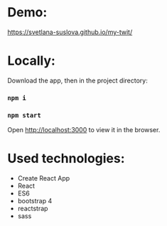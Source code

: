 # Demo:
https://svetlana-suslova.github.io/my-twit/

# Locally:
Download the app, then in the project directory:

### `npm i`

### `npm start`

Open [http://localhost:3000](http://localhost:3000) to view it in the browser.

# Used technologies:
<ul>
  <li>Create React App</li>
  <li>React</li>
  <li>ES6</li>
  <li>bootstrap 4</li>
  <li>reactstrap</li>
  <li>sass</li>
</ul>